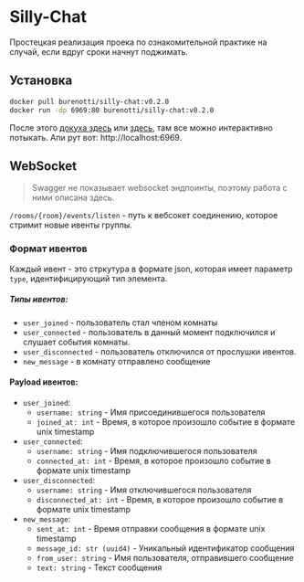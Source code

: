# Silly-Chat

Простецкая реализация проека по ознакомительной практике на случай, если вдруг сроки начнут поджимать.

## Установка

```bash
docker pull burenotti/silly-chat:v0.2.0
docker run -dp 6969:80 burenotti/silly-chat:v0.2.0
```

После этого [докуха здесь](http://localhost:6969/docs) или [здесь](http://localhost:6969/redoc),
там все можно интерактивно потыкать. Апи рут вот: http://localhost:6969.

## WebSocket

> Swagger не показывает websocket эндпоинты, поэтому работа с ними описана здесь.

`/rooms/{room}/events/listen` - путь к вебсокет соединению, которое стримит новые ивенты группы.

### Формат ивентов

Каждый ивент - это стркутура в формате json, которая имеет параметр `type`, идентифицирующий тип элемента.

##### Типы ивентов:

- `user_joined` - пользователь стал членом комнаты
- `user_connected` - пользователь в данный момент подключился и слушает события комнаты.
- `user_disconnected` - пользователь отключился от прослушки ивентов.
- `new_message` - в комнату отправлено сообщение

#### Payload ивентов:

- `user_joined`:
    - `username: string` - Имя присоединившегося пользователя
    - `joined_at: int` - Время, в которое произошло событие в формате unix timestamp
- `user_connected`:
    - `username: string` - Имя подключившегося пользователя
    - `connected_at: int` - Время, в которое произошло событие в формате unix timestamp
- `user_disconnected`:
    - `username: string` - Имя отключившегося пользователя
    - `disconnected_at: int` - Время, в которое произошло событие в формате unix timestamp
- `new_message`:
    - `sent_at: int` - Время отправки сообщения в формате unix timestamp
    - `message_id: str (uuid4)` - Уникальный идентификатор сообщения
    - `from_user: string` - Имя пользователя, отправившего сообщение
    - `text: string` - Текст сообщения

